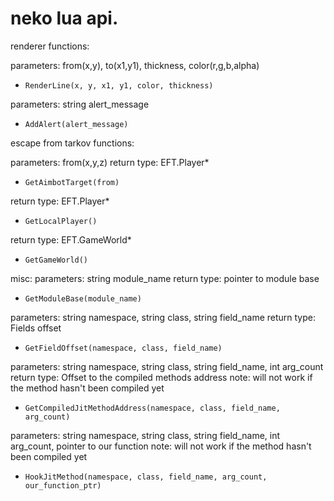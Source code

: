 # neko lua api.
renderer functions:

parameters: from(x,y), to(x1,y1), thickness, color(r,g,b,alpha)
- `RenderLine(x, y, x1, y1, color, thickness)`

parameters: string alert_message
- `AddAlert(alert_message)`

escape from tarkov functions:

parameters: from(x,y,z)
return type: EFT.Player*
- `GetAimbotTarget(from)`

return type: EFT.Player*
- `GetLocalPlayer()`

return type: EFT.GameWorld*
- `GetGameWorld()`

misc:
parameters: string module_name
return type: pointer to module base
- `GetModuleBase(module_name)`

parameters: string namespace, string class, string field_name
return type: Fields offset
- `GetFieldOffset(namespace, class, field_name)`

parameters: string namespace, string class, string field_name, int arg_count
return type: Offset to the compiled methods address
note: will not work if the method hasn't been compiled yet
- `GetCompiledJitMethodAddress(namespace, class, field_name, arg_count)`

parameters: string namespace, string class, string field_name, int arg_count, pointer to our function
note: will not work if the method hasn't been compiled yet
- `HookJitMethod(namespace, class, field_name, arg_count, our_function_ptr)`
